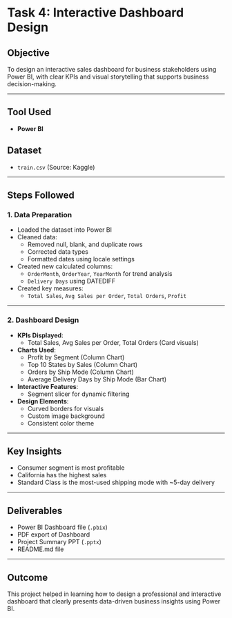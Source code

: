 # Task 4: Interactive Dashboard Design

## **Objective**
To design an interactive sales dashboard for business stakeholders using Power BI, with clear KPIs and visual storytelling that supports business decision-making.

---

## **Tool Used**
- **Power BI**

## **Dataset**
- `train.csv` (Source: Kaggle)

---

## **Steps Followed**

### **1. Data Preparation**
- Loaded the dataset into Power BI
- Cleaned data:
  - Removed null, blank, and duplicate rows
  - Corrected data types
  - Formatted dates using locale settings
- Created new calculated columns:
  - `OrderMonth`, `OrderYear`, `YearMonth` for trend analysis
  - `Delivery Days` using DATEDIFF
- Created key measures:
  - `Total Sales`, `Avg Sales per Order`, `Total Orders`, `Profit`

---

### **2. Dashboard Design**
- **KPIs Displayed**:
  - Total Sales, Avg Sales per Order, Total Orders (Card visuals)
- **Charts Used**:
  - Profit by Segment (Column Chart)
  - Top 10 States by Sales (Column Chart)
  - Orders by Ship Mode (Column Chart)
  - Average Delivery Days by Ship Mode (Bar Chart)
- **Interactive Features**:
  - Segment slicer for dynamic filtering
- **Design Elements**:
  - Curved borders for visuals
  - Custom image background
  - Consistent color theme

---

## **Key Insights**
- Consumer segment is most profitable
- California has the highest sales
- Standard Class is the most-used shipping mode with ~5-day delivery

---

## **Deliverables**
- Power BI Dashboard file (`.pbix`)
- PDF export of Dashboard
- Project Summary PPT (`.pptx`)
- README.md file

---

## **Outcome**
This project helped in learning how to design a professional and interactive dashboard that clearly presents data-driven business insights using Power BI.
